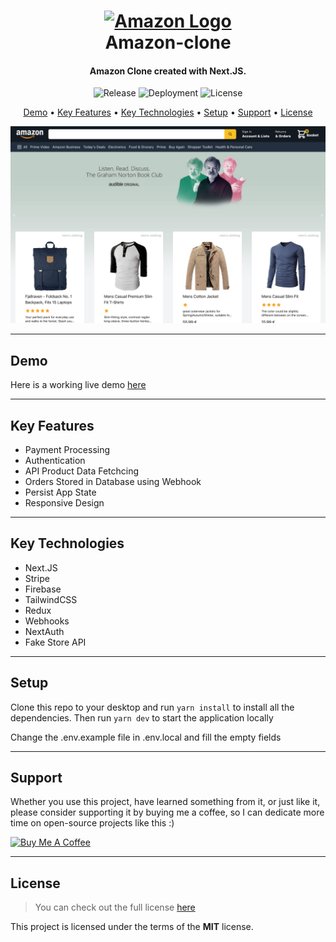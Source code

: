 <h1 align="center">
  <a href="https://amazon-clone-martstech.vercel.app/">
      <img width="200px" src="https://upload.wikimedia.org/wikipedia/commons/thumb/a/a9/Amazon_logo.svg/1000px-Amazon_logo.svg.png" alt="Amazon Logo" />
  </a>
  <br />
  Amazon-clone
  <br />
</h1>

<h4 align="center">
   Amazon Clone created with Next.JS</a>.
</h4>

<p align="center">
   <img src="https://img.shields.io/github/v/release/MartsTech/amazon-clone" alt="Release" />
   <img src="https://vercelbadge.vercel.app/api/MartsTech/amazon-clone" alt="Deployment" />
   <img src="https://img.shields.io/github/license/MartsTech/amazon-clone" alt="License" />
</p>

<p align="center">
  <a href="#demo">Demo</a> •
  <a href="#key-features">Key Features</a> •
  <a href="#key-technologies">Key Technologies</a> •
  <a href="#setup">Setup</a> •
  <a href="#support">Support</a> •
  <a href="#license">License</a>
</p>

<img src="https://raw.githubusercontent.com/MartsTech/amazon-clone/main/public/images/app.png" />

---

## Demo
Here is a working live demo [here](https://amazon-clone-martstech.vercel.app/)  

---

## Key Features

- Payment Processing
- Authentication
- API Product Data Fetchcing
- Orders Stored in Database using Webhook
- Persist App State
- Responsive Design

---

## Key Technologies

- Next.JS
- Stripe
- Firebase
- TailwindCSS
- Redux
- Webhooks
- NextAuth
- Fake Store API

---

## Setup

Clone this repo to your desktop and run `yarn install` to install all the dependencies.
Then run `yarn dev` to start the application locally

Change the .env.example file in .env.local and fill the empty fields

---

## Support

Whether you use this project, have learned something from it, or just like it, please consider supporting it by buying me a coffee, so I can dedicate more time on open-source projects like this :)

<a href="https://www.buymeacoffee.com/martstech" target="_blank">
  <img src="https://cdn.buymeacoffee.com/buttons/v2/default-yellow.png" alt="Buy Me A Coffee" height="60px" width="217px" />
</a>

---

## License

>You can check out the full license [here](https://github.com/MartsTech/amazon-clone/blob/main/LICENSE)

This project is licensed under the terms of the **MIT** license.
